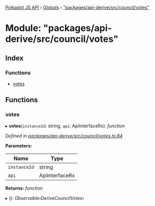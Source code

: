 [Polkadot JS API](../README.md) › [Globals](../globals.md) › ["packages/api-derive/src/council/votes"](_packages_api_derive_src_council_votes_.md)

# Module: "packages/api-derive/src/council/votes"

## Index

### Functions

* [votes](_packages_api_derive_src_council_votes_.md#votes)

## Functions

###  votes

▸ **votes**(`instanceId`: string, `api`: ApiInterfaceRx): *function*

*Defined in [packages/api-derive/src/council/votes.ts:84](https://github.com/polkadot-js/api/blob/40899adf82/packages/api-derive/src/council/votes.ts#L84)*

**Parameters:**

Name | Type |
------ | ------ |
`instanceId` | string |
`api` | ApiInterfaceRx |

**Returns:** *function*

▸ (): *Observable‹DeriveCouncilVotes›*
